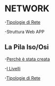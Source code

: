 # NETWORK

-[Tipologie di Rete](https://github.com/emanueletroiani/Network/edit/Tipologie-di-Rete/README.md)

-Struttura Web APP

## La Pila Iso/Osi
-[Perchè è stata creata](https://github.com/emanueletroiani/Network/tree/Pila-Iso/Osi)

-[I Livelli](https://github.com/emanueletroiani/Network/blob/I-Livelli/README.md)

-[Tipologie di Rete](https://github.com/emanueletroiani/Network/edit/Tipologie-di-Rete/README.md)

